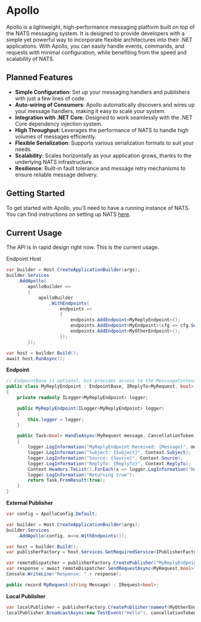 # Apollo

Apollo is a lightweight, high-performance messaging platform built on top of the NATS messaging system. It is designed to provide developers with a simple yet powerful way to incorporate flexible architectures into their .NET applications. With Apollo, you can easily handle events, commands, and requests with minimal configuration, while benefiting from the speed and scalability of NATS.

## Planned Features

- **Simple Configuration**: Set up your messaging handlers and publishers with just a few lines of code.
- **Auto-wiring of Consumers**: Apollo automatically discovers and wires up your message handlers, making it easy to scale your system.
- **Integration with .NET Core**: Designed to work seamlessly with the .NET Core dependency injection system.
- **High Throughput**: Leverages the performance of NATS to handle high volumes of messages efficiently.
- **Flexible Serialization**: Supports various serialization formats to suit your needs.
- **Scalability**: Scales horizontally as your application grows, thanks to the underlying NATS infrastructure.
- **Resilience**: Built-in fault tolerance and message retry mechanisms to ensure reliable message delivery.

## Getting Started

To get started with Apollo, you'll need to have a running instance of NATS. You can find instructions on setting up NATS [here](https://docs.nats.io/running-a-nats-service/introduction).

## Current Usage

The API is in rapid design right now. This is the current usage.

Endpoint Host
```cs
var builder = Host.CreateApplicationBuilder(args);
builder.Services
    .AddApollo(
        apolloBuilder =>
        {
            apolloBuilder
                .WithEndpoints(
                    endpoints =>
                    {
                        endpoints.AddEndpoint<MyReplyEndpoint>();
                        endpoints.AddEndpoint<MyEndpoint>(cfg => cfg.SetDurableConsumer());
                        endpoints.AddEndpoint<MyOtherEndpoint>();
                    });
        });

var host = builder.Build();
await host.RunAsync();
```

**Endpoint**
```cs
// EndpointBase is optional, but provides access to the MesssageContext
public class MyReplyEndpoint : EndpointBase, IReplyTo<MyRequest, bool>
{
    private readonly ILogger<MyReplyEndpoint> logger;

    public MyReplyEndpoint(ILogger<MyReplyEndpoint> logger)
    {
        this.logger = logger;
    }

    public Task<bool> HandleAsync(MyRequest message, CancellationToken cancellationToken = default)
    {
        logger.LogInformation("MyReplyEndpoint Received: {Message}", message.Message);
        logger.LogInformation("Subject: {Subject}", Context.Subject);
        logger.LogInformation("Source: {Source}", Context.Source);
        logger.LogInformation("ReplyTo: {ReplyTo}", Context.ReplyTo);
        Context.Headers.ToList().ForEach(x => logger.LogInformation("Header: {Key}={Value}", x.Key, x.Value));
        logger.LogInformation("Returning true");
        return Task.FromResult(true);
    }
}
```

**External Publisher**
```cs
var config = ApolloConfig.Default;

var builder = Host.CreateApplicationBuilder(args);
builder.Services
    .AddApollo(config, x=>x.WithEndpoints());

var host = builder.Build();
var publisherFactory = host.Services.GetRequiredService<IPublisherFactory>();

var remoteDispatcher = publisherFactory.CreatePublisher("MyReplyEndpoint");
var response = await remoteDispatcher.SendRequestAsync<MyRequest,bool>(new MyRequest("My Test Request"), default);
Console.WriteLine("Response: " + response);

public record MyRequest(string Message) : IRequest<bool>;
```

**Local Publisher**
```cs
var localPublisher = publisherFactory.CreatePublisher(nameof(MyOtherEndpoint), PublisherType.Local);
localPublisher.BroadcastAsync(new TestEvent("Hello"), cancellationToken);
```